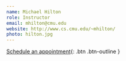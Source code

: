 ```yaml
---
name: Michael Hilton
role: Instructor
email: mhilton@cmu.edu
website: http://www.cs.cmu.edu/~mhilton/
photo: hilton.jpg
---
```

[Schedule an appointment](https://calendar.google.com/calendar/u/0/selfsched?sstoken=UVBESmdVMjFlUlJhfGRlZmF1bHR8MjliMmQ2NDg3Y2Y3NmZkNGM4MDZkODU3YmFjZGJlMmQ){: .btn .btn-outline }


